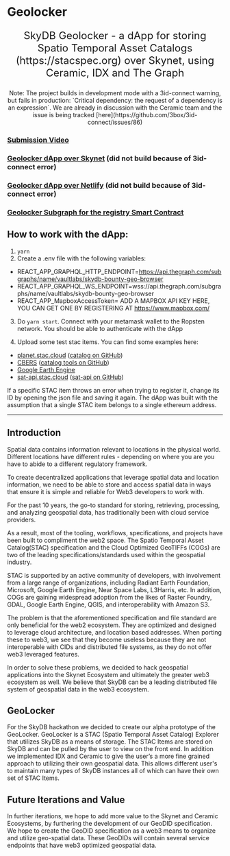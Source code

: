 # Geolocker

<p style="text-align: center; font-size: 24px;">SkyDB Geolocker - a dApp for storing Spatio Temporal Asset Catalogs (https://stacspec.org) over Skynet, using Ceramic, IDX and The Graph</p>

<p style="text-align: center; font-size: 14px;">Note: The project builds in development mode with a 3id-connect warning, but fails in production: `Critical dependency: the request of a dependency is an expression`. We are already in discussion with the Ceramic team and the issue is being tracked [here](https://github.com/3box/3id-connect/issues/86)</p>

### [Submission Video](https://www.youtube.com/watch?v=YZ0QWzr-mQk&feature=youtu.be)

### [Geolocker dApp over Skynet](https://siasky.net/LACxsA6d6wQVF7pOdJlljYCtvAV-E94XvmVLfSwFELqVXw) (did not build because of 3id-connect error)

### [Geolocker dApp over Netlify](https://geolocker.vaultlabs.org) (did not build because of 3id-connect error)

### [Geolocker Subgraph for the registry Smart Contract](https://api.thegraph.com/subgraphs/name/vaultlabs/skydb-bounty-geo-browser)

## How to work with the dApp:

1. `yarn`
2. Create a .env file with the following variables:

- REACT_APP_GRAPHQL_HTTP_ENDPOINT=https://api.thegraph.com/subgraphs/name/vaultlabs/skydb-bounty-geo-browser
- REACT_APP_GRAPHQL_WS_ENDPOINT=wss://api.thegraph.com/subgraphs/name/vaultlabs/skydb-bounty-geo-browser
- REACT_APP_MapboxAccessToken= ADD A MAPBOX API KEY HERE, YOU CAN GET ONE BY REGISTERING AT https://www.mapbox.com/

3. Do `yarn start`. Connect with your metamask wallet to the Ropsten network. You should be able to authenticate with the dApp

4. Upload some test stac items. You can find some examples here:

- [planet.stac.cloud](https://planet.stac.cloud) ([catalog on GitHub](https://github.com/cholmes/pdd-stac/))
- [CBERS](https://cbers.stac.cloud) ([catalog tools on GitHub](https://github.com/fredliporace/cbers-2-stac))
- [Google Earth Engine](https://gee.stac.cloud)
- [sat-api.stac.cloud](https://sat-api.stac.cloud) ([sat-api on GitHub](https://github.com/sat-utils/sat-api))

If a specific STAC item throws an error when trying to register it, change its ID by opening the json file and saving it again. The dApp was built with the assumption that a single STAC item belongs to a single ethereum address.

---

## Introduction

Spatial data contains information relevant to locations in the physical world. Different locations have different rules - depending on where you are you have to abide to a different regulatory framework.

To create decentralized applications that leverage spatial data and location information, we need to be able to store and access spatial data in ways that ensure it is simple and reliable for Web3 developers to work with.

For the past 10 years, the go-to standard for storing, retrieving, processing, and analyzing geospatial data, has traditionally been with cloud service providers.

As a result, most of the tooling, workflows, specifications, and projects have been built to compliment the web2 space. The Spatio Temporal Asset Catalog(STAC) specification and the Cloud Optimized GeoTIFFs (COGs) are two of the leading specifications/standards used within the geospatial industry.

STAC is supported by an active community of developers, with involvement from a large range of organizations, including Radiant Earth Foundation, Microsoft, Google Earth Engine, Near Space Labs, L3Harris, etc. In addition, COGs are gaining widespread adoption from the likes of Raster Foundry, GDAL, Google Earth Engine, QGIS, and interoperability with Amazon S3.

The problem is that the aforementioned specification and file standard are only beneficial for the web2 ecosystem. They are optimized and designed to leverage cloud architecture, and location based addresses. When porting these to web3, we see that they become useless because they are not interoperable with CIDs and distributed file systems, as they do not offer web3 leveraged features.

In order to solve these problems, we decided to hack geospatial applications into the Skynet Ecosystem and ultimately the greater web3 ecosystem as well. We believe that SkyDB can be a leading distributed file system of geospatial data in the web3 ecosystem.

## GeoLocker

For the SkyDB hackathon we decided to create our alpha prototype of the GeoLocker. GeoLocker is a STAC (Spatio Temporal Asset Catalog) Explorer that utilizes SkyDB as a means of storage. The STAC Items are stored on SkyDB and can be pulled by the user to view on the front end. In addition we implemented IDX and Ceramic to give the user’s a more fine grained approach to utilizing their own geospatial data. This allows different user's to maintain many types of SkyDB instances all of which can have their own set of STAC Items.

## Future Iterations and Value

In further iterations, we hope to add more value to the Skynet and Ceramic Ecosystems, by furthering the development of our GeoDID specification. We hope to create the GeoDID specification as a web3 means to organize and utilize geo-spatial data. These GeoDIDs will contain several service endpoints that have web3 optimized geospatial data.
